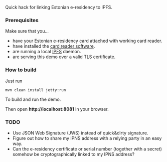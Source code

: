 Quick hack for linking Estonian e-residency to IPFS.

### Prerequisites

Make sure that you...

 * have your Estonian e-residency card attached with working card reader.
 * have installed the [card reader software](https://installer.id.ee/?lang=eng).
 * are running a local [IPFS](http://ipfs.io/) daemon.
 * are serving this demo over a valid TLS certificate.

### How to build

Just run

    mvn clean install jetty:run

To build and run the demo.

Then open **http://localhost:8081** in your browser.

### TODO

 * Use JSON Web Signature (JWS) instead of quick&dirty signature.
 * Figure out how to share my IPNS address with a relying party in an easy way.
 * Can the e-residency certificate or serial number (together with a secret) somehow be cryptographically linked to my IPNS address?
